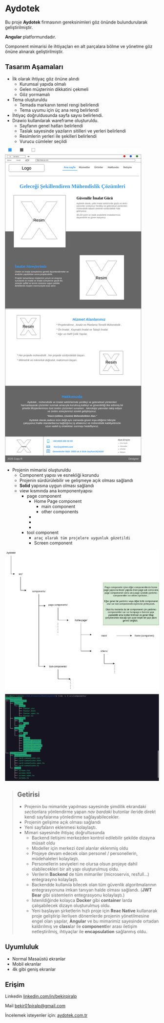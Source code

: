 # Aydotek

Bu proje __Aydotek__ firmasının gereksinimleri göz önünde bulundurularak geliştirilmiştir.

__Angular__ platformundadır. 

Component mimarisi ile ihtiyaçları en alt parçalara bölme ve yönetme göz önüne alınarak geliştirilmiştir.

## Tasarım Aşamaları

- İlk olarak ihtiyaç göz önüne alındı 
    - Kurumsal yapıda olmalı
    - Gelen müşterinin dikkatini çekmeli
    - Göz yormamalı
- Tema oluşturuldu
    - Temada markanın temel rengi belirlendi
    - Tema uyumu için üç ana reng belirlendi
- İhtiyaç doğruldusunda sayfa sayısı belirlendi.
- Drawio kullanılarak wareframe oluşturuldu.
    - Sayfanın genel hatları belirlendi
    - Taslak sayesinde yazıların sitilleri ve yerleri belirlendi
    - Resimlerin yerleri ile şekilleri belirlendi
    - Vurucu cümleler seçildi

![WareFrame](/web%20dessing/Aydotek%20web%20dessing-1.jpg)

- Projenin mimarisi oluşturuldu
    - Component yapısı ve esnekliği korundu
    - Projenin sürdürülebilir ve gelişmeye açık olması sağlandı
    - __Solid__ yapısına uygun olması sağlandı
    - view kısmında ana komponentyapısı
        - page component
            - Home Page component
                - main component
                - other components
            - 
            - 
            - 
        - tool component
            - `araç olarak tüm projelere uygunluk gözetildi`
            - Screen component

![Mimari](/web%20dessing/temel%20componentler%20için%20dosya%20yapısı%20.webp)

![mimariShell](/web%20dessing/Ekran%20Görüntüsü%20-%202025-07-13%2017-49-53.png)

> ## Getirisi
> - Projenin bu mimaride yapılması sayesinde şimdilik ekrandaki *section*lara yönlendirme yapan *nav bardaki* butonlar ileride direkt kendi sayfalarına yönledirme sağlayabilecekler.
> - Projenin gelişime açık olması sağlandı
> - Yeni sayfaların eklenmesi kolaylaştı.
> - Mimari sayesinde ihtiyaç doğrultusunda 
>   - Backend iletişimi merkezden kontrol edilebilir şekilde dizayna müsait oldu
>   - Modeller için merkezi özel alanlar eklenmiş oldu
>   - Projeye devam edecek olan personel / personellerin, müdehaleleri kolaylaştı.
>   - Personellerin seviyeleri ne olursa olsun projeye dahil olabilecekleri bir alt yapı oluşturulmuş oldu.
>   - Verilerin __Backend__ de tüm mimariler (microservis, resfull...) entegrasyno kolaylaştı.
>   - Backendde kullanıla bilecek olan tüm güvenlik algoritmalarının entegrasyonuna imkan tanıyan halde olması sağlandı. (__JWT Bear__ gibi sistemlerin entegrasyonu kolaylaştı.)
>   - İstenildiğinde kolayca __Docker__ gibi __container__ larda çalışabilecek dizayn oluşturulmuş oldu.
>   - Yeni başlayan şirketlerin hızlı proje için __Reac Native__ kullanarak proje geliştirip ilerliyen dönemlerde projenin yönetilmesine engel olan yapılar, __Angular__ ve bu mimarimiz sayesinde ortadan kaldırılmış ve **class**lar ile **component**ler arası iletişim netleştirilmiş, ihtiyaçlar ile **encapsulation** sağlanmış oldu.


## Uyumluluk
- Normal Masaüstü ekranlar
- Mobil ekranlar  
- 4k gibi geniş ekranlar

## Erişim
Linkedin [linkedin.com/in/bekirpiralp](https://linkedin.com/in/bekirpiralp)

Mail [bekir01piralp@gmail.com](mailto://bekir01piralp@gmail.com)

İncelemek isteyenler için:
    [aydotek.com.tr](https://aydotek.com.tr)